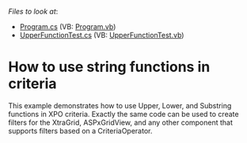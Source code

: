 <!-- default file list -->
*Files to look at*:

* [Program.cs](./CS/Program.cs) (VB: [Program.vb](./VB/Program.vb))
* [UpperFunctionTest.cs](./CS/UpperFunctionTest.cs) (VB: [UpperFunctionTest.vb](./VB/UpperFunctionTest.vb))
<!-- default file list end -->
# How to use string functions in criteria


<p>This example demonstrates how to use Upper, Lower, and Substring functions in XPO criteria. Exactly the same code can be used to create filters for the XtraGrid, ASPxGridView, and any other component that supports filters based on a CriteriaOperator.</p>

<br/>


